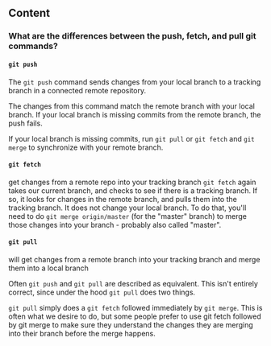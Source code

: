 ## Content

### What are the differences between the push, fetch, and pull git commands?

#### `git push` 

The `git push` command sends changes from your local branch to a tracking branch in a connected remote repository.

The changes from this command match the remote branch with your local branch. If your local branch is missing commits from the remote branch, the push fails. 

If your local branch is missing commits, run `git pull` or `git fetch` and `git merge` to synchronize with your remote branch.

#### `git fetch` 

get changes from a remote repo into your tracking branch
`git fetch` again takes our current branch, and checks to see if there is a tracking branch. If so, it looks for changes in the remote branch, and pulls them into the tracking branch. It does not change your local branch. To do that, you'll need to do `git merge origin/master` (for the "master" branch) to merge those changes into your branch - probably also called "master".


#### `git pull` 

will get changes from a remote branch into your tracking branch and merge them into a local branch

Often `git push` and `git pull` are described as equivalent. This isn't entirely correct, since under the hood `git pull` does two things. 

`git pull` simply does a `git fetch` followed immediately by `git merge`. This is often what we desire to do, but some people prefer to use git fetch followed by git merge to make sure they understand the changes they are merging into their branch before the merge happens.




